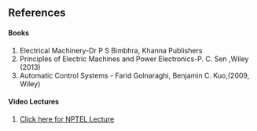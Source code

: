 ## References
#### Books
1. Electrical Machinery-Dr P S Bimbhra, Khanna Publishers
2. Principles of Electric Machines and Power Electronics-P. C. Sen ,Wiley (2013)
3. Automatic Control Systems  - Farid Golnaraghi, Benjamin C. Kuo,(2009, Wiley)


#### Video Lectures
1. <a href="https://archive.nptel.ac.in/courses/108/104/108104140/" target="_blank">Click here for NPTEL Lecture</a>


